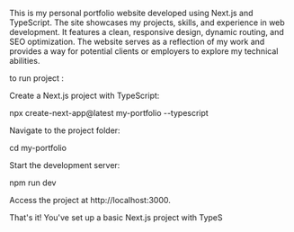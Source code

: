 
This is my personal portfolio website developed using Next.js and TypeScript. The site showcases my projects, skills, and experience in web development. It features a clean, responsive design, dynamic routing, and SEO optimization. The website serves as a reflection of my work and provides a way for potential clients or employers to explore my technical abilities.

to run project :

Create a Next.js project with TypeScript:

npx create-next-app@latest my-portfolio --typescript

Navigate to the project folder:

cd my-portfolio

Start the development server:

npm run dev

Access the project at http://localhost:3000.

That's it! You've set up a basic Next.js project with TypeS
